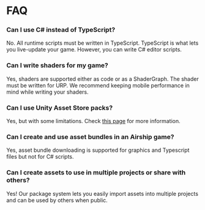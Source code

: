 # FAQ

### **Can I use C# instead of TypeScript?**

No. All runtime scripts must be written in TypeScript. TypeScript is what lets you live-update your game. However, you can write C# editor scripts.&#x20;

### **Can I write shaders for my game?**

Yes, shaders are supported either as code or as a ShaderGraph. The shader must be written for URP. We recommend keeping mobile performance in mind while writing your shaders.

### Can I use Unity Asset Store packs?&#x20;

Yes, but with some limitations. Check [this page](../unity-asset-store.md) for more information.

### Can I create and use asset bundles in an Airship game?

Yes, asset bundle downloading is supported for graphics and Typescript files but not for C# scripts.&#x20;

### Can I create assets to use in multiple projects or share with others?

Yes! Our package system lets you easily import assets into multiple projects and can be used by others when public.&#x20;
